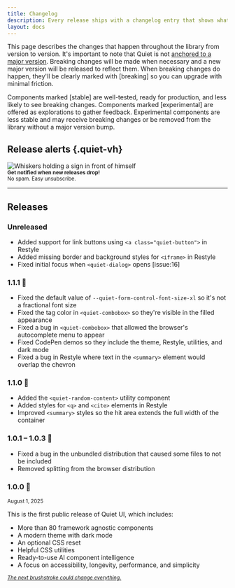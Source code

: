 ```yaml
---
title: Changelog
description: Every release ships with a changelog entry that shows what's new.
layout: docs
---
```


This page describes the changes that happen throughout the library from version to version. It's important to note that Quiet is not [anchored to a major version](https://www.abeautifulsite.net/posts/anchoring-software-to-major-versions/). Breaking changes will be made when necessary and a new major version will be released to reflect them. When breaking changes do happen, they'll be clearly marked with [breaking] so you can upgrade with minimal friction. 

Components marked [stable] are well-tested, ready for production, and less likely to see breaking changes. Components marked [experimental] are offered as explorations to gather feedback. Experimental components are less stable and may receive breaking changes or be removed from the library without a major version bump.

## Release alerts {.quiet-vh}

<form 
  class="js-cm-form whiskers-email" 
  id="subForm"
  action="https://www.createsend.com/t/subscribeerror?description=" 
  method="post" 
  data-id="A61C50BEC994754B1D79C5819EC1255C1B31244D333BF1BA7C7110C86FE7CF7856BEBB1CE5FB5F305E491256458DDB0D84C7F6E7E798917706F78CD30AA744D5"
>
  <img src="/assets/images/whiskers/with-sign.svg" alt="Whiskers holding a sign in front of himself">
  <div class="whiskers-email-controls">
    <!-- cspell:disable -->
    <quiet-text-field
      id="fieldEmail"
      class="quiet-light js-cm-email-input qa-input-email"
      name="cm-tydiudd-tydiudd" 
      type="email" 
      label="Email"
      maxlength="200"
      placeholder="you@example.com" 
      appearance="unstyled"
      autocomplete="Email"
      required
    ></quiet-text-field>    
    <!-- cspell:enable -->
    <quiet-button icon-label="Sign up" type="submit" variant="primary" size="sm">
      <quiet-icon name="send"></quiet-icon>
    </quiet-button>
  </div>
  <small>
    <strong>Get notified when new releases drop!</strong><br>
    No spam. Easy unsubscribe.
  </small>
</form>
<script type="text/javascript" src="https://js.createsend1.com/javascript/copypastesubscribeformlogic.js"></script>

---

## Releases

### Unreleased

- Added support for link buttons using `<a class="quiet-button">` in Restyle
- Added missing border and background styles for `<iframe>` in Restyle
- Fixed initial focus when `<quiet-dialog>` opens [issue:16]

### 1.1.1 🐜

- Fixed the default value of `--quiet-form-control-font-size-xl` so it's not a fractional font size
- Fixed the tag color in `<quiet-combobox>` so they're visible in the filled appearance
- Fixed a bug in `<quiet-combobox>` that allowed the browser's autocomplete menu to appear
- Fixed CodePen demos so they include the theme, Restyle, utilities, and dark mode
- Fixed a bug in Restyle where text in the `<summary>` element would overlap the chevron

### 1.1.0 🎲

- Added the `<quiet-random-content>` utility component
- Added styles for `<q>` and `<cite>` elements in Restyle
- Improved `<summary>` styles so the hit area extends the full width of the container

### 1.0.1 – 1.0.3 🔨

- Fixed a bug in the unbundled distribution that caused some files to not be included
- Removed splitting from the browser distribution

### 1.0.0 🧀

<small>August 1, 2025</small>

This is the first public release of Quiet UI, which includes:

- More than 80 framework agnostic components
- A modern theme with dark mode
- An optional CSS reset
- Helpful CSS utilities
- Ready-to-use AI component intelligence
- A focus on accessibility, longevity, performance, and simplicity

<small><em><a href="https://x.com/pants/status/1912832380794003928">The next brushstroke could change everything.</a></em></small>
